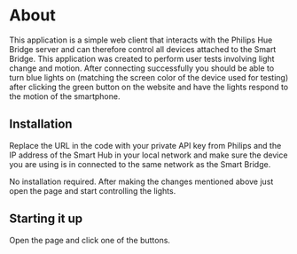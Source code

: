 # About
This application is a simple web client that interacts with the Philips Hue Bridge server and can therefore control all devices attached to the Smart Bridge. This application was created to perform user tests involving light change and motion. After connecting successfully you should be able to turn blue lights on (matching the screen color of the device used for testing) after clicking the green button on the website and have the lights respond to the motion of the smartphone.


## Installation

Replace the URL in the code with your private API key from Philips and the IP address of the Smart Hub in your local network and make sure the device you are using is in connected to the same network as the Smart Bridge.

No installation required. After making the changes mentioned above just open the page and start controlling the lights.


## Starting it up

Open the page and click one of the buttons.
